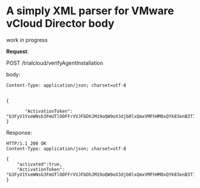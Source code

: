# A simply XML parser for VMware vCloud Director body

work in progress



**Request**:

POST /trialcloud/verifyAgentInstallation


body:

    Content-Type: application/json; charset=utf-8


    {
	 
	       "ActivationToken": "b3FyV1YxeWNsb3FmUTlOOFFrVVJFbDhJM19oQW9oX3djb0lxQmxVMFhHM0xQYk83enB3T3hHR0dkZmxBRndpc0ZIQTg1aUxuNC11X3ZHbjFtSmV2dXFnRU94TnRvQ2FFSzNMRDNzcVBSa0E9"
    }
    
    

Response:

    HTTP/1.1 200 OK
    Content-Type: application/json; charset=utf-8
    
    {
        "activated":true, 
        "ActivationToken": "b3FyV1YxeWNsb3FmUTlOOFFrVVJFbDhJM19oQW9oX3djb0lxQmxVMFhHM0xQYk83enB3T3hHR0dkZmxBRndpc0ZIQTg1aUxuNC11X3ZHbjFtSmV2dXFnRU94TnRvQ2FFSzNMRDNzcVBSa0E9"
    }